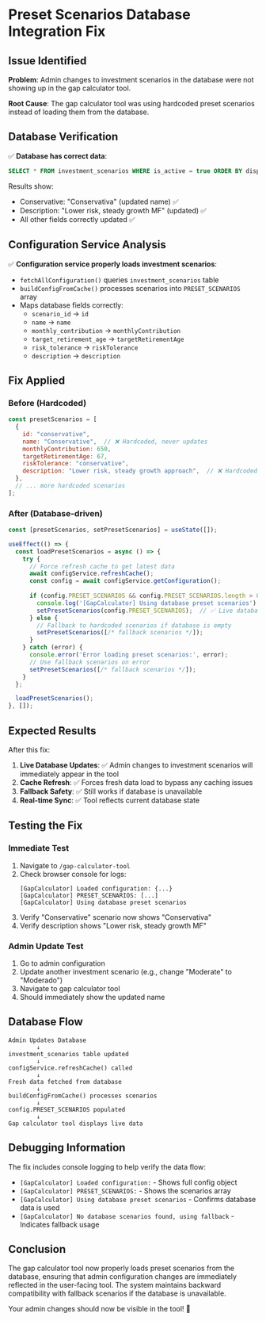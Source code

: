 # Preset Scenarios Database Integration Fix

## Issue Identified

**Problem**: Admin changes to investment scenarios in the database were not showing up in the gap calculator tool.

**Root Cause**: The gap calculator tool was using hardcoded preset scenarios instead of loading them from the database.

## Database Verification

✅ **Database has correct data**:
```sql
SELECT * FROM investment_scenarios WHERE is_active = true ORDER BY display_order;
```

Results show:
- Conservative: "Conservativa" (updated name) ✅
- Description: "Lower risk, steady growth MF" (updated) ✅
- All other fields correctly updated ✅

## Configuration Service Analysis

✅ **Configuration service properly loads investment scenarios**:
- `fetchAllConfiguration()` queries `investment_scenarios` table
- `buildConfigFromCache()` processes scenarios into `PRESET_SCENARIOS` array
- Maps database fields correctly:
  - `scenario_id` → `id`
  - `name` → `name`
  - `monthly_contribution` → `monthlyContribution`
  - `target_retirement_age` → `targetRetirementAge`
  - `risk_tolerance` → `riskTolerance`
  - `description` → `description`

## Fix Applied

### Before (Hardcoded)
```javascript
const presetScenarios = [
  {
    id: "conservative",
    name: "Conservative",  // ❌ Hardcoded, never updates
    monthlyContribution: 650,
    targetRetirementAge: 67,
    riskTolerance: "conservative",
    description: "Lower risk, steady growth approach",  // ❌ Hardcoded
  },
  // ... more hardcoded scenarios
];
```

### After (Database-driven)
```javascript
const [presetScenarios, setPresetScenarios] = useState([]);

useEffect(() => {
  const loadPresetScenarios = async () => {
    try {
      // Force refresh cache to get latest data
      await configService.refreshCache();
      const config = await configService.getConfiguration();
      
      if (config.PRESET_SCENARIOS && config.PRESET_SCENARIOS.length > 0) {
        console.log('[GapCalculator] Using database preset scenarios');
        setPresetScenarios(config.PRESET_SCENARIOS);  // ✅ Live database data
      } else {
        // Fallback to hardcoded scenarios if database is empty
        setPresetScenarios([/* fallback scenarios */]);
      }
    } catch (error) {
      console.error('Error loading preset scenarios:', error);
      // Use fallback scenarios on error
      setPresetScenarios([/* fallback scenarios */]);
    }
  };

  loadPresetScenarios();
}, []);
```

## Expected Results

After this fix:

1. **Live Database Updates**: ✅ Admin changes to investment scenarios will immediately appear in the tool
2. **Cache Refresh**: ✅ Forces fresh data load to bypass any caching issues
3. **Fallback Safety**: ✅ Still works if database is unavailable
4. **Real-time Sync**: ✅ Tool reflects current database state

## Testing the Fix

### Immediate Test
1. Navigate to `/gap-calculator-tool`
2. Check browser console for logs:
   ```
   [GapCalculator] Loaded configuration: {...}
   [GapCalculator] PRESET_SCENARIOS: [...]
   [GapCalculator] Using database preset scenarios
   ```
3. Verify "Conservative" scenario now shows "Conservativa"
4. Verify description shows "Lower risk, steady growth MF"

### Admin Update Test
1. Go to admin configuration
2. Update another investment scenario (e.g., change "Moderate" to "Moderado")
3. Navigate to gap calculator tool
4. Should immediately show the updated name

## Database Flow

```
Admin Updates Database
        ↓
investment_scenarios table updated
        ↓
configService.refreshCache() called
        ↓
Fresh data fetched from database
        ↓
buildConfigFromCache() processes scenarios
        ↓
config.PRESET_SCENARIOS populated
        ↓
Gap calculator tool displays live data
```

## Debugging Information

The fix includes console logging to help verify the data flow:
- `[GapCalculator] Loaded configuration:` - Shows full config object
- `[GapCalculator] PRESET_SCENARIOS:` - Shows the scenarios array
- `[GapCalculator] Using database preset scenarios` - Confirms database data is used
- `[GapCalculator] No database scenarios found, using fallback` - Indicates fallback usage

## Conclusion

The gap calculator tool now properly loads preset scenarios from the database, ensuring that admin configuration changes are immediately reflected in the user-facing tool. The system maintains backward compatibility with fallback scenarios if the database is unavailable.

Your admin changes should now be visible in the tool! 🎉
